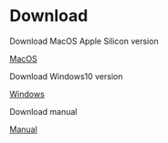 # Download

Download MacOS Apple Silicon version

<a href='https://www.jianguoyun.com/p/DbbGq4IQ-MmzBhjniO4EIAA'>MacOS</a>


Download Windows10 version

<a href='https://www.jianguoyun.com/p/DafJW70Q-MmzBhji5O4EIAA'>Windows</a>



Download manual

<a href="/TIMESlice manual.pdf" download>Manual</a>